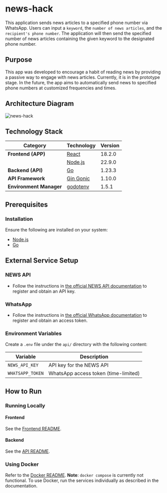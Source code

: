 # news-hack
This application sends news articles to a specified phone number via WhatsApp. Users can input a `keyword`, the `number of news articles`, and the `recipient's phone number`. The application will then send the specified number of news articles containing the given keyword to the designated phone number.

## Purpose
This app was developed to encourage a habit of reading news by providing a passive way to engage with news articles.
Currently, it is in the prototype stage. In the future, the app aims to automatically send news to specified phone numbers at customized frequencies and times.

## Architecture Diagram
![news-hack](https://github.com/user-attachments/assets/a8f71076-1d4f-4120-af12-fb2b7bb7a966)

## Technology Stack

| **Category**           | **Technology**                 | **Version**          |
|-------------------------|---------------------------------|----------------------|
| **Frontend (APP)**      | [React](https://react.dev/)    | 18.2.0              |
|                         | [Node.js](https://nodejs.org/) | 22.9.0              |
| **Backend (API)**       | [Go](https://go.dev/)          | 1.23.3              |
| **API Framework**       | [Gin Gonic](https://github.com/gin-gonic/gin) | 1.10.0              |
| **Environment Manager** | [godotenv](https://github.com/joho/godotenv)  | 1.5.1               |

## Prerequisites
### Installation
Ensure the following are installed on your system:
- [Node.js](https://nodejs.org/en)
- [Go](https://go.dev/)

## External Service Setup
### NEWS API
- Follow the instructions in [the official NEWS API documentation](https://newsapi.org/docs/get-started) to register and obtain an API key.

### WhatsApp
- Follow the instructions in [the official WhatsApp documentation](https://developers.facebook.com/docs/whatsapp/) to register and obtain an access token.

### Environment Variables
Create a `.env` file under the `api/` directory with the following content:

| Variable         | Description                          |
|-------------------|--------------------------------------|
| `NEWS_API_KEY`    | API key for the NEWS API            |
| `WHATSAPP_TOKEN`  | WhatsApp access token (time-limited)|

## How to Run

### Running Locally
#### Frontend
See the [Frontend README](https://github.com/AyumuOgasawara/news-hack/blob/main/frontend/news-hack/README.md).

#### Backend
See the [API README](https://github.com/AyumuOgasawara/news-hack/blob/main/api/README.md).

### Using Docker
Refer to the [Docker README](https://github.com/AyumuOgasawara/news-hack/blob/main/docker/README.md).
**Note**: `docker compose` is currently not functional. To use Docker, run the services individually as described in the documentation.

